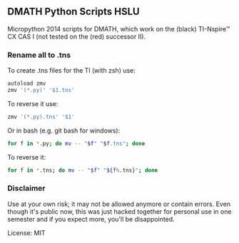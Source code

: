 ## DMATH Python Scripts HSLU

Micropython 2014 scripts for DMATH, which work on the (black) TI-Nspire™ CX CAS I (not tested on the (red) successor II).

### Rename all to .tns

To create .tns files for the TI (with zsh) use:

```bash
autoload zmv
zmv '(*.py)' '$1.tns'
```

To reverse it use:

```bash
zmv '(*.py).tns' '$1'
```

Or in bash (e.g. git bash for windows):

```bash
for f in *.py; do mv -- "$f" "$f.tns"; done
```

To reverse it:

```bash
for f in *.tns; do mv -- "$f" "${f%.tns}"; done
```

### Disclaimer

Use at your own risk; it may not be allowed anymore or contain errors. Even though it's public now, this was just hacked together for personal use in one semester and if you expect more, you'll be disappointed.

License: MIT
